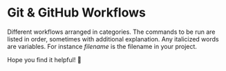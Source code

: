 # Git & GitHub Workflows

Different workflows arranged in categories. The commands to be run are listed in order, sometimes with additional explanation. Any italicized words are variables. For instance <i>filename</i> is the filename in your project. 

Hope you find it helpful! 🙂
